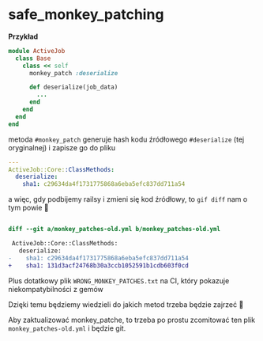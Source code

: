 # safe_monkey_patching

**Przykład**
```ruby
module ActiveJob
  class Base
    class << self
      monkey_patch :deserialize

      def deserialize(job_data)
        ...
      end
    end
  end
end
````

metoda `#monkey_patch` generuje hash kodu źródłowego `#deserialize` (tej oryginalnej) i zapisze go do pliku
```yml
---
ActiveJob::Core::ClassMethods:
  deserialize:
    sha1: c29634da4f1731775868a6eba5efc837dd711a54
```
a więc, gdy podbijemy railsy i zmieni się kod źródłowy, to `gif diff` nam o tym powie 🤩


```diff

diff --git a/monkey_patches-old.yml b/monkey_patches-old.yml

 ActiveJob::Core::ClassMethods:
   deserialize:
-    sha1: c29634da4f1731775868a6eba5efc837dd711a54
+    sha1: 131d3acf24768b30a3ccb1052591b1cdb603f0cd
```

Plus dotatkowy plik `WRONG_MONKEY_PATCHES.txt` na CI, który pokazuje niekompatybilności z gemów

Dzięki temu będziemy wiedzieli do jakich metod trzeba będzie zajrzeć 🥳

Aby zaktualizować monkey_patche, to trzeba po prostu zcomitować ten plik `monkey_patches-old.yml` i będzie git.

